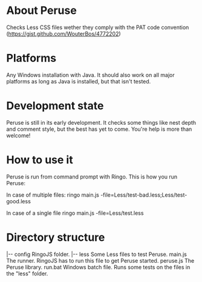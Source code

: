 About Peruse
============

Checks Less CSS files wether they comply with the PAT code convention (https://gist.github.com/WouterBos/4772202)



Platforms
=========

Any Windows installation with Java.
It should also work on all major platforms as long as Java is installed, but that isn't tested.



Development state
=================

Peruse is still in its early development. It checks some things like nest depth and comment style, but the best has yet to come. You're help is more than welcome!


How to use it
=============

Peruse is run from command prompt with Ringo. This is how you run Peruse:

In case of multiple files:
ringo main.js -file=Less/test-bad.less;Less/test-good.less

In case of a single file
ringo main.js -file=Less/test.less


Directory structure
===================

|-- config   RingoJS folder.
|-- less     Some Less files to test Peruse.
main.js      The runner. RingoJS has to run this file to get Peruse started.
peruse.js    The Peruse library.
run.bat      Windows batch file. Runs some tests on the files in the "less" folder.